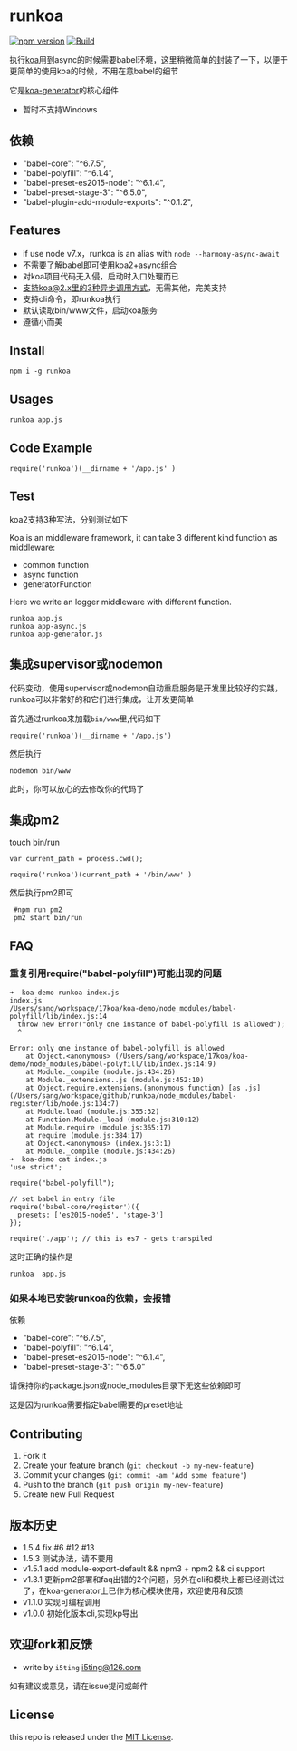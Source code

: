 # runkoa


[![npm version](https://badge.fury.io/js/runkoa.svg)](http://badge.fury.io/js/runkoa)
[![Build](https://travis-ci.org/17koa/runkoa.svg?branch=master)](https://travis-ci.org/17koa/runkoa)

执行[koa](https://github.com/koajs/koa)用到async的时候需要babel环境，这里稍微简单的封装了一下，以便于更简单的使用koa的时候，不用在意babel的细节

它是[koa-generator](https://github.com/17koa/koa-generator)的核心组件

- 暂时不支持Windows

## 依赖

- "babel-core": "^6.7.5",
- "babel-polyfill": "^6.1.4",
- "babel-preset-es2015-node": "^6.1.4",
- "babel-preset-stage-3": "^6.5.0",
- "babel-plugin-add-module-exports": "^0.1.2",

## Features

- if use node v7.x，runkoa is an alias with `node --harmony-async-await`
- 不需要了解babel即可使用koa2+async组合
- 对koa项目代码无入侵，启动时入口处理而已
- 支持koa@2.x里的3种异步调用方式，无需其他，完美支持
- 支持cli命令，即runkoa执行
- 默认读取bin/www文件，启动koa服务
- 遵循小而美

## Install

```
npm i -g runkoa
```

## Usages


```
runkoa app.js
```

## Code Example


```
require('runkoa')(__dirname + '/app.js' )
```

## Test

koa2支持3种写法，分别测试如下

Koa is an middleware framework, it can take 3 different kind function as middleware:

- common function
- async function
- generatorFunction

Here we write an logger middleware with different function.


```
runkoa app.js
runkoa app-async.js     
runkoa app-generator.js 
```

## 集成supervisor或nodemon

代码变动，使用supervisor或nodemon自动重启服务是开发里比较好的实践，runkoa可以非常好的和它们进行集成，让开发更简单

首先通过runkoa来加载`bin/www`里,代码如下


```
require('runkoa')(__dirname + '/app.js')
```

然后执行

```
nodemon bin/www
```

此时，你可以放心的去修改你的代码了

## 集成pm2

touch bin/run

```
var current_path = process.cwd();

require('runkoa')(current_path + '/bin/www' )
```

然后执行pm2即可

```
 #npm run pm2
 pm2 start bin/run 
```

## FAQ

### 重复引用require("babel-polyfill")可能出现的问题

```
➜  koa-demo runkoa index.js 
index.js
/Users/sang/workspace/17koa/koa-demo/node_modules/babel-polyfill/lib/index.js:14
  throw new Error("only one instance of babel-polyfill is allowed");
  ^

Error: only one instance of babel-polyfill is allowed
    at Object.<anonymous> (/Users/sang/workspace/17koa/koa-demo/node_modules/babel-polyfill/lib/index.js:14:9)
    at Module._compile (module.js:434:26)
    at Module._extensions..js (module.js:452:10)
    at Object.require.extensions.(anonymous function) [as .js] (/Users/sang/workspace/github/runkoa/node_modules/babel-register/lib/node.js:134:7)
    at Module.load (module.js:355:32)
    at Function.Module._load (module.js:310:12)
    at Module.require (module.js:365:17)
    at require (module.js:384:17)
    at Object.<anonymous> (index.js:3:1)
    at Module._compile (module.js:434:26)
➜  koa-demo cat index.js 
'use strict';
   
require("babel-polyfill");

// set babel in entry file
require('babel-core/register')({
  presets: ['es2015-node5', 'stage-3']
});

require('./app'); // this is es7 - gets transpiled
```

这时正确的操作是

```
runkoa  app.js
```

### 如果本地已安装runkoa的依赖，会报错

依赖

- "babel-core": "^6.7.5",
- "babel-polyfill": "^6.1.4",
- "babel-preset-es2015-node": "^6.1.4",
- "babel-preset-stage-3": "^6.5.0"

请保持你的package.json或node_modules目录下无这些依赖即可

这是因为runkoa需要指定babel需要的preset地址


## Contributing

1. Fork it
2. Create your feature branch (`git checkout -b my-new-feature`)
3. Commit your changes (`git commit -am 'Add some feature'`)
4. Push to the branch (`git push origin my-new-feature`)
5. Create new Pull Request

## 版本历史

- 1.5.4 fix #6 #12 #13
- 1.5.3 测试办法，请不要用
- v1.5.1 add module-export-default && npm3 + npm2 && ci support
- v1.3.1 更新pm2部署和faq出错的2个问题，另外在cli和模块上都已经测试过了，在koa-generator上已作为核心模块使用，欢迎使用和反馈
- v1.1.0 实现可编程调用
- v1.0.0 初始化版本cli,实现kp导出

## 欢迎fork和反馈

- write by `i5ting` i5ting@126.com

如有建议或意见，请在issue提问或邮件

## License

this repo is released under the [MIT
License](http://www.opensource.org/licenses/MIT).
